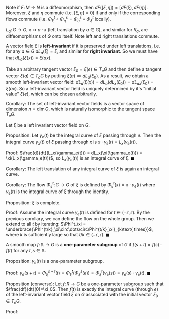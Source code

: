Note if $F\colon M\to N$ is a diffeomorphism, then $dF([\xi,\eta])=[dF(\xi),dF(\eta)]$. Moreover, $\xi$ and $\eta$ commute (i.e. $[\xi,\eta]=0$) if and only if the corresponding flows commute (i.e. $\Phi^t_\xi\circ\Phi^s_\eta=\Phi^s_\eta\circ\Phi^t_\xi$ locally).

$L_a\colon G\to G$, $x\mapsto a\cdot x$ (left translation by $a\in G$), and similar for $R_a$, are diffeomorphisms of $G$ onto itself. Note left and right translations commute.

A vector field $\xi$ is **left-invariant** if it is preserved under left translations, i.e. for any $a\in G$ $dL_a(\xi)=\xi$, and similar for **right invariant**. So we must have that $dL_a(\xi(x))=\xi(ax)$.

Take an arbitrary tangent vector $\xi_0=\xi(e)\in T_eG$ and then define a tangent vector $\xi(a)\in T_a G$ by putting $\xi(a)\coloneqq dL_a(\xi_0)$. As a result, we obtain a smooth left-invariant vector field: $dL_a(\xi(x)) = dL_a(dL_x(\xi_0)) = dL_{ax}(\xi_0) = \xi(ax)$. So a left-invariant vector field is uniquely determined by it's "initial value" $\xi(e)$, which can be chosen arbitrarily.

Corollary:
The set of left-invariant vector fields is a vector space of dimension $n=\dim G$, which is naturally isomorphic to the tangent space $T_e G$.

Let $\xi$ be a left invariant vector field on $G$.

Proposition:
Let $\gamma_e(t)$ be the integral curve of $\xi$ passing through $e$. Then the integral curve $\gamma_x(t)$ of $\xi$ passing through $x$ is $x\cdot\gamma_e(t)=L_x(\gamma_e(t))$.

Proof:
$\frac{d}{dt}(L_x(\gamma_e(t))) = dL_x(\xi(\gamma_e(t))) = \xi(L_x(\gamma_e(t)))$, so $L_x(\gamma_e(t))$ is an integral curve of $\xi$. $\blacksquare$

Corollary:
The left translation of any integral curve of $\xi$ is again an integral curve.

Corollary:
The flow $\Phi^t_\xi\colon G\to G$ of $\xi$ is defined by $\Phi^t_\xi(x)=x\cdot\gamma_e(t)$ where $\gamma_e(t)$ is the integral curve of $\xi$ through the identity.

Proposition:
$\xi$ is complete.

Proof:
Assume the integral curve $\gamma_e(t)$ is defined for $t\in(-\epsilon,\epsilon)$. By the previous corollary, we can define the flow on the whole group. Then we extend to all $t$ by iterating: $\Phi^t_\xi = \underbrace{\Phi^{t/k}_\xi\circ\dots\circ\Phi^{t/k}_\xi}_{k\text{ times}}$, where $k$ is sufficiently large so that $t/k\in(-\epsilon,\epsilon)$. $\blacksquare$

A smooth map $f\colon \mathbb{R}\to G$ is a **one-parameter subgroup** of $G$ if $f(s+t)=f(s)\cdot f(t)$ for any $t,s\in \mathbb{R}$.

Proposition:
$\gamma_e(t)$ is a one-parameter subgroup.

Proof:
$\gamma_e(s+t)=\Phi^{s+t}_\xi(t)=\Phi^t_\xi(\Phi^s_\xi(e))=\Phi^t_\xi(\gamma_e(s))=\gamma_e(s)\cdot\gamma_e(t)$. $\blacksquare$

Proposition (converse):
Let $f\colon R\to G$ be a one-parameter subgroup such that $\frac{df}{dt}(0)=\xi_0$. Then $f(t)$ is exactly the integral curve (through $e$) of the left-invariant vector field $\xi$ on $G$ associated with the initial vector $\xi_0\in T_e G$.

Proof:
